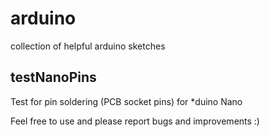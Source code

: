 # arduino
collection of helpful arduino sketches

## testNanoPins
Test for pin soldering (PCB socket pins) for \*duino Nano


Feel free to use and please report bugs and improvements :)
